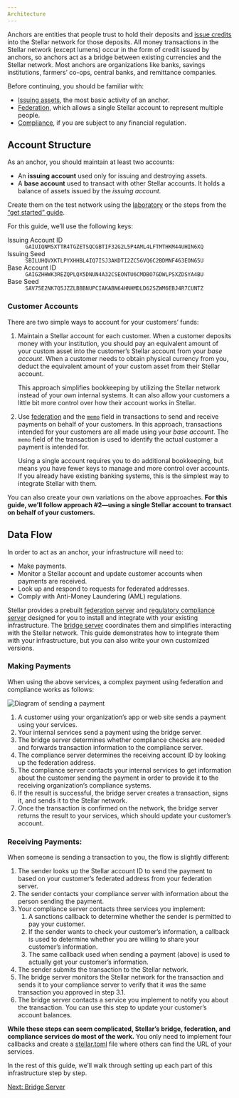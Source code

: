 ```yaml
---
Architecture
---
```


Anchors are entities that people trust to hold their deposits and [issue credits](../issuing-assets.md) into the Stellar network for those deposits. All money transactions in the Stellar network (except lumens) occur in the form of credit issued by anchors, so anchors act as a bridge between existing currencies and the Stellar network. Most anchors are organizations like banks, savings institutions, farmers’ co-ops, central banks, and remittance companies.

Before continuing, you should be familiar with:

- [Issuing assets](../issuing-assets.md), the most basic activity of an anchor.
- [Federation](../concepts/federation.md), which allows a single Stellar account to represent multiple people.
- [Compliance](../compliance-protocol.md), if you are subject to any financial regulation.


## Account Structure

As an anchor, you should maintain at least two accounts:

- An **issuing account** used only for issuing and destroying assets.
- A **base account** used to transact with other Stellar accounts. It holds a balance of assets issued by the *issuing account*.

Create them on the test network using the [laboratory](https://stellar.org/laboratory/) or the steps from the [“get started” guide](../get-started/create-account.md).

For this guide, we’ll use the following keys:

<dl>
  <dt>Issuing Account ID</dt>
  <dd><code>GAIUIQNMSXTTR4TGZETSQCGBTIF32G2L5P4AML4LFTMTHKM44UHIN6XQ</code></dd>
  <dt>Issuing Seed</dt>
  <dd><code>SBILUHQVXKTLPYXHHBL4IQ7ISJ3AKDTI2ZC56VQ6C2BDMNF463EON65U</code></dd>
  <dt>Base Account ID</dt>
  <dd><code>GAIGZHHWK3REZQPLQX5DNUN4A32CSEONTU6CMDBO7GDWLPSXZDSYA4BU</code></dd>
  <dt>Base Seed</dt>
  <dd><code>SAV75E2NK7Q5JZZLBBBNUPCIAKABN64HNHMDLD62SZWM6EBJ4R7CUNTZ</code></dd>
</dl>



### Customer Accounts

There are two simple ways to account for your customers’ funds:

1. Maintain a Stellar account for each customer. When a customer deposits money with your institution, you should pay an equivalent amount of your custom asset into the customer’s Stellar account from your *base account*. When a customer needs to obtain physical currency from you, deduct the equivalent amount of your custom asset from their Stellar account.

    This approach simplifies bookkeeping by utilizing the Stellar network instead of your own internal systems. It can also allow your customers a little bit more control over how their account works in Stellar.

2. Use [federation](../concepts/federation.md) and the [`memo`](../concepts/transactions.md#memo) field in transactions to send and receive payments on behalf of your customers. In this approach, transactions intended for your customers are all made using your *base account*. The `memo` field of the transaction is used to identify the actual customer a payment is intended for.

    Using a single account requires you to do additional bookkeeping, but means you have fewer keys to manage and more control over accounts. If you already have existing banking systems, this is the simplest way to integrate Stellar with them.

You can also create your own variations on the above approaches. **For this guide, we’ll follow approach #2—using a single Stellar account to transact on behalf of your customers.**


## Data Flow

In order to act as an anchor, your infrastructure will need to:

- Make payments.
- Monitor a Stellar account and update customer accounts when payments are received.
- Look up and respond to requests for federated addresses.
- Comply with Anti-Money Laundering (AML) regulations.

Stellar provides a prebuilt [federation server](https://github.com/stellar/go/tree/master/services/federation) and [regulatory compliance server](https://github.com/stellar/bridge-server/blob/master/readme_compliance.md) designed for you to install and integrate with your existing infrastructure. The [bridge server](https://github.com/stellar/bridge-server/blob/master/readme_bridge.md) coordinates them and simplifies interacting with the Stellar network. This guide demonstrates how to integrate them with your infrastructure, but you can also write your own customized versions.

### Making Payments

When using the above services, a complex payment using federation and compliance works as follows:

![Diagram of sending a payment](assets/anchor-send-payment-compliance.png)

1. A customer using your organization’s app or web site sends a payment using your services.
2. Your internal services send a payment using the bridge server.
3. The bridge server determines whether compliance checks are needed and forwards transaction information to the compliance server.
4. The compliance server determines the receiving account ID by looking up the federation address.
5. The compliance server contacts your internal services to get information about the customer sending the payment in order to provide it to the receiving organization’s compliance systems.
6. If the result is successful, the bridge server creates a transaction, signs it, and sends it to the Stellar network.
7. Once the transaction is confirmed on the network, the bridge server returns the result to your services, which should update your customer’s account.


### Receiving Payments:

When someone is sending a transaction to you, the flow is slightly different:



1. The sender looks up the Stellar account ID to send the payment to based on your customer’s federated address from your federation server.
2. The sender contacts your compliance server with information about the person sending the payment.
3. Your compliance server contacts three services you implement:
    1. A sanctions callback to determine whether the sender is permitted to pay your customer.
    2. If the sender wants to check your customer’s information, a callback is used to determine whether you are willing to share your customer’s information.
    3. The same callback used when sending a payment (above) is used to actually get your customer’s information.
4. The sender submits the transaction to the Stellar network.
5. The bridge server monitors the Stellar network for the transaction and sends it to your compliance server to verify that it was the same transaction you approved in step 3.1.
6. The bridge server contacts a service you implement to notify you about the transaction. You can use this step to update your customer’s account balances.

**While these steps can seem complicated, Stellar’s bridge, federation, and compliance services do most of the work.** You only need to implement four callbacks and create a [stellar.toml](../concepts/stellar-toml.html) file where others can find the URL of your services.

In the rest of this guide, we’ll walk through setting up each part of this infrastructure step by step.

<nav class="sequence-navigation">
  <a rel="next" href="2-bridge-server.md">Next: Bridge Server</a>
</nav>
